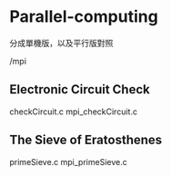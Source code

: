 # Parallel-computing
分成單機版，以及平行版對照

/mpi
## Electronic Circuit Check
checkCircuit.c
mpi_checkCircuit.c

## The Sieve of Eratosthenes
primeSieve.c
mpi_primeSieve.c

